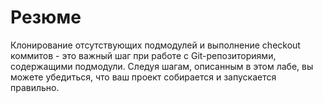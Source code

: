 # Резюме

Клонирование отсутствующих подмодулей и выполнение checkout коммитов - это важный шаг при работе с Git-репозиториями, содержащими подмодули. Следуя шагам, описанным в этом лабе, вы можете убедиться, что ваш проект собирается и запускается правильно.
